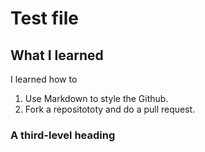 # Test file
## What I learned
I learned how to
1. Use Markdown to style the Github.
2. Fork a repositototy and do a pull request.
### A third-level heading
